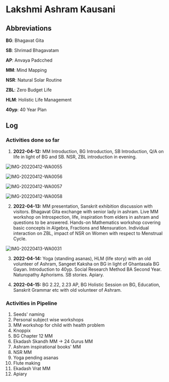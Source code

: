 # Lakshmi Ashram Kausani

## Abbreviations

**BG**: Bhagavat Gita

**SB**: Shrimad Bhagavatam

**AP**: Anvaya Padcched

**MM**: Mind Mapping

**NSR**: Natural Solar Routine

**ZBL**: Zero Budget Life

**HLM**: Holistic Life Management

**40yp**: 40 Year Plan

## Log 

### Activities done so far

1. **2022-04-12:** MM Introduction, BG Introduction, SB Introduction, Q/A on life in light of BG and SB. NSR, ZBL introduction in evening. 

![IMG-20220412-WA0055](IMG-20220412-WA0055.jpg)

![IMG-20220412-WA0056](IMG-20220412-WA0056.jpg)

![IMG-20220412-WA0057](IMG-20220412-WA0057.jpg)

![IMG-20220412-WA0058](IMG-20220412-WA0058.jpg)

2. **2022-04-13:** MM presentation, Sanskrit exhibition discussion with visitors. Bhagavat Gita exchange with senior lady in ashram. Live MM workshop on Introspection, life, inspiration from elders in ashram and questions to be answered. Hands-on Mathematics workshop covering basic concepts in Algebra, Fractions and Mensuration. Individual interaction on ZBL, impact of NSR on Women with respect to Menstrual Cycle. 

![IMG-20220413-WA0031](IMG-20220413-WA0031.jpg)

3. **2022-04-14:** Yoga (standing asanas), HLM (life story) with an old volunteer of Ashram, Sangeet Kaksha on BG in light of Ghantasala BG Gayan. Introduction to 40yp. Social Research Method BA Second Year. Naturopathy Aphorisms. SB stories. Apiary. 

4. **2022-04-15:** BG 2.22, 2.23 AP, BG Holistic Session on BG, Education, Sanskrit Grammar etc with old volunteer of Ashram.

### Activities in Pipeline

1. Seeds' naming
2. Personal subject wise workshops
3. MM workshop for child with health problem
4. Knoppix
5. BG Chapter 12 MM 
6. Ekadash Skandh MM -> 24 Gurus MM
7. Ashram inspirational books' MM 
8. NSR MM 
9. Yoga pending asanas 
10. Flute making
11. Ekadash Vrat MM 
12. Apiary 

